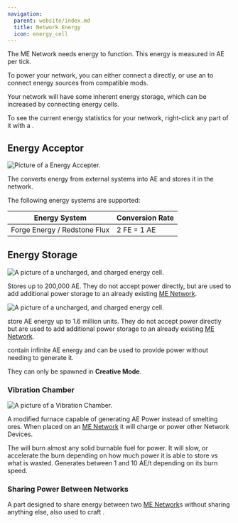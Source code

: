 ```yaml
---
navigation:
  parent: website/index.md
  title: Network Energy
  icon: energy_cell
---
```


The ME Network needs energy to function. This energy is measured in AE per tick.

To power your network, you can either connect a <ItemLink id="vibration_chamber" /> directly,
or use an <ItemLink id="energy_acceptor" /> to connect energy sources from compatible mods.

Your network will have some inherent energy storage, which can be increased by connecting
energy cells.

To see the current energy statistics for your network, right-click any part of it with a <ItemLink id="network_tool" />.

## Energy Acceptor

![Picture of a Energy Accepter.](../../assets/large/energy_accepter.png)

The <ItemLink id="energy_acceptor" /> converts energy from external
systems into AE and stores it in the network.

The following energy systems are supported:

| Energy System                | Conversion Rate |
| ---------------------------- | --------------- |
| Forge Energy / Redstone Flux | 2 FE = 1 AE     |

<RecipeFor id="energy_acceptor" />
<RecipeFor id="cable_energy_acceptor" />

## Energy Storage

![A picture of a uncharged, and charged energy cell.](../../assets/large/energy_cell.png)

Stores up to 200,000 AE. They do not accept power directly, but are used to add
additional power storage to an already existing [ME Network](../me-network.md).

<RecipeFor id="energy_cell" />

![A picture of a uncharged, and charged energy cell.](../../assets/large/dense_energy_cell.png)

store AE energy up to 1.6 million units. They do not accept power directly but
are used to add additional power storage to an already existing [ME Network](../me-network.md).

<RecipeFor id="dense_energy_cell" />

<ItemLink id="creative_energy_cell" /> contain infinite AE energy and can be used
to provide power without needing to generate it.

They can only be spawned in **Creative Mode**.

### Vibration Chamber

![A picture of a Vibration Chamber.](../../assets/large/vibration_chamber.png)

A modified furnace capable of generating AE Power instead of smelting ores. When
placed on an [ME Network](../me-network.md) it will charge <ItemLink id="energy_cell"/> or
power other Network Devices.

The <ItemLink id="vibration_chamber"/> will burn
almost any solid burnable fuel for power. It will slow, or accelerate the burn
depending on how much power it is able to store vs what is wasted. Generates
between 1 and 10 AE/t depending on its burn speed.

<RecipeFor id="vibration_chamber" />

### Sharing Power Between Networks

A part designed to share energy between two [ME Network](../me-network.md)s without sharing anything else, also
used to craft <ItemLink id="fluix_glass_cable" />.

<RecipeFor id="quartz_fiber" />

